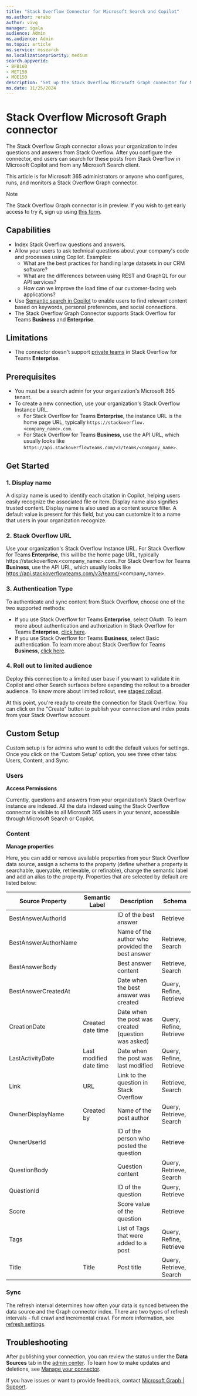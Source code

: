 ```yaml
--- 
title: "Stack Overflow Connector for Microsoft Search and Copilot" 
ms.author: rerabo
author: vivg
manager: igala
audience: Admin
ms.audience: Admin 
ms.topic: article 
ms.service: mssearch 
ms.localizationpriority: medium 
search.appverid: 
- BFB160 
- MET150 
- MOE150 
description: "Set up the Stack Overflow Microsoft Graph connector for Microsoft Search and Microsoft 365 Copilot" 
ms.date: 11/25/2024
---
```


# Stack Overflow Microsoft Graph connector

The Stack Overflow Graph connector allows your organization to index questions and answers from Stack Overflow. After you configure the connector, end users can search for these posts from Stack Overflow in Microsoft Copilot and from any Microsoft Search client. 

This article is for Microsoft 365 administrators or anyone who configures, runs, and monitors a Stack Overflow Graph connector. 

>[!NOTE]
>The Stack Overflow Graph connector is in preview. If you wish to get early access to try it, sign up using [this form](https://forms.office.com/r/JniPmK5bzm).

## Capabilities
- Index Stack Overflow questions and answers.
- Allow your users to ask technical questions about your company's code and processes using Copilot. Examples:
   - What are the best practices for handling large datasets in our CRM software?
   - What are the differences between using REST and GraphQL for our API services?
   - How can we improve the load time of our customer-facing web applications?
- Use [Semantic search in Copilot](semantic-index-for-copilot.md) to enable users to find relevant content based on keywords, personal preferences, and social connections.
- The Stack Overflow Graph Connector supports Stack Overflow for Teams **Business** and **Enterprise**.

## Limitations
- The connector doesn't support [private teams](https://stackoverflowteams.help/articles/9736637-enable-and-set-up-private-teams) in Stack Overflow for Teams **Enterprise**.

## Prerequisites
- You must be a search admin for your organization's Microsoft 365 tenant.
- To create a new connection, use your organization's Stack Overflow Instance URL.
   - For Stack Overflow for Teams **Enterprise**, the instance URL is the home page URL, typically `https://stackoverflow.<company_name>.com`.
   - For Stack Overflow for Teams **Business**, use the API URL, which usually looks like `https://api.stackoverflowteams.com/v3/teams/<company_name>`.

## Get Started

### 1. Display name 
A display name is used to identify each citation in Copilot, helping users easily recognize the associated file or item. Display name also signifies trusted content. Display name is also used as a content source filter. A default value is present for this field, but you can customize it to a name that users in your organization recognize.

### 2. Stack Overflow URL
Use your organization's Stack Overflow Instance URL. For Stack Overflow for Teams **Enterprise**, this will be the home page URL, typically https://stackoverflow.<company_name>.com. For Stack Overflow for Teams **Business**, use the API URL, which usually looks like https://api.stackoverflowteams.com/v3/teams/<company_name>.

### 3. Authentication Type
To authenticate and sync content from Stack Overflow, choose one of the two supported methods:<br>
   - If you use Stack Overflow for Teams **Enterprise**, select OAuth. To learn more about authentication and authorization in Stack Overflow for Teams **Enterprise**, [click here](https://stackoverflowteams.help/articles/8043418-stack-overflow-for-teams-enterprise-api-v3#authentication-and-authorization).<br>
   - If you use Stack Overflow for Teams **Business**, select Basic authentication. To learn more about Stack Overflow for Teams **Business**, [click here](https://stackoverflowteams.help/articles/7913768-stack-overflow-for-teams-api-v3#authentication-and-authorization).
 
### 4. Roll out to limited audience
Deploy this connection to a limited user base if you want to validate it in Copilot and other Search surfaces before expanding the rollout to a broader audience. To know more about limited rollout, see [staged rollout](staged-rollout-for-graph-connectors.md).

At this point, you're ready to create the connection for Stack Overflow. You can click on the "Create" button to publish your connection and index posts from your Stack Overflow account.

## Custom Setup

Custom setup is for admins who want to edit the default values for settings. Once you click on the 'Custom Setup' option, you see three other tabs: Users, Content, and Sync.

### Users

**Access Permissions**

Currently, questions and answers from your organization’s Stack Overflow instance are indexed. All the data indexed using the Stack Overflow connector is visible to all Microsoft 365 users in your tenant, accessible through Microsoft Search or Copilot.
 
### Content

**Manage properties**

Here, you can add or remove available properties from your Stack Overflow data source, assign a schema to the property (define whether a property is searchable, queryable, retrievable, or refinable), change the semantic label and add an alias to the property. Properties that are selected by default are listed below:

**Source Property** | **Semantic Label** |**Description**| **Schema**
--- | ---- | --- | ---
BestAnswerAuthorId |  | ID of the best answer | Retrieve
BestAnswerAuthorName | | Name of the author who provided the best answer | Retrieve, Search
BestAnswerBody | | Best answer content | Retrieve, Search
BestAnswerCreatedAt | | Date when the best answer was created | Query, Refine, Retrieve
CreationDate | Created date time | Date when the post was created (question was asked) | Query, Refine, Retrieve
LastActivityDate | Last modified date time | Date when the post was last modified | Query, Refine, Retrieve
Link | URL | Link to the question in Stack Overflow | Retrieve, Search
OwnerDisplayName | Created by | Name of the post author | Query, Retrieve, Search
OwnerUserId | | ID of the person who posted the question | Retrieve
QuestionBody | | Question content | Query, Retrieve, Search
QuestionId | | ID of the question | Query, Retrieve
Score | | Score value of the question | Retrieve
Tags | | List of Tags that were added to a post | Query, Refine, Retrieve
Title | Title | Post title | Query, Retrieve, Search

### Sync

The refresh interval determines how often your data is synced between the data source and the Graph connector index. There are two types of refresh intervals - full crawl and incremental crawl. For more information, see [refresh settings](configure-connector.md#step-8-refresh-settings).

## Troubleshooting
After publishing your connection, you can review the status under the **Data Sources** tab in the [admin center](https://admin.microsoft.com). To learn how to make updates and deletions, see [Manage your connector](manage-connector.md). 

If you have issues or want to provide feedback, contact [Microsoft Graph | Support](https://developer.microsoft.com/en-us/graph/support).
